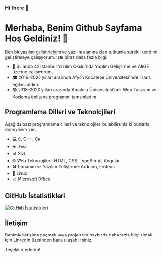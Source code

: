 ### Hi there 👋
<!--
**zehraarslan/zehraarslan** is a ✨ _special_ ✨ repository because its `README.md` (this file) appears on your GitHub profile.

Here are some ideas to get you started:

- 🔭 I’m currently working on ...
- 🌱 I’m currently learning ...
- 👯 I’m looking to collaborate on ...
- 🤔 I’m looking for help with ...
- 💬 Ask me about ...
- 📫 How to reach me: ...
- 😄 Pronouns: ...
- ⚡ Fun fact: ...
- -->

# Merhaba, Benim Github Sayfama Hoş Geldiniz! 👋

Ben bir yazılım geliştiriciyim ve yazılım alanına olan tutkumla sürekli kendimi geliştirmeye çalışıyorum. İşte biraz daha fazla bilgi:

- 🔭 Şu anda 42 İstanbul Yazılım Okulu'nda Yazılım Geliştirme ve ARGE üzerine çalışıyorum.
- 🎓 2016-2020 yılları arasında Afyon Kocatepe Üniversitesi'nde lisans eğitimi aldım.
- 📚 2018-2020 yılları arasında Anadolu Üniversitesi'nde Web Tasarımı ve Kodlama önlisans programını tamamladım.

## Programlama Dilleri ve Teknolojileri

Aşağıda bazı programlama dilleri ve teknolojileri bulabilirsiniz ki bunlarla deneyimim var:

- 💻 C, C++, C#
- ☕ Java
- 📊 SQL
- 🌐 Web Teknolojileri: HTML, CSS, TypeScript, Angular
- 🛠️ Donanım ve Yazılım Geliştirme: Arduino, Proteus
- 🐧 Linux
- 📈 Microsoft Office

## GitHub İstatistikleri

[![GitHub İstatistikleri](https://github-readme-stats.vercel.app/api?username=<KULLANICIADINIZ>&show_icons=true&theme=dark)](https://github.com/<KULLANICIADINIZ>)

## İletişim

Benimle iletişime geçmek veya projelerim hakkında daha fazla bilgi almak için [LinkedIn](https://www.linkedin.com/in/ADINIZSOYADINIZ/) üzerinden bana ulaşabilirsiniz.

Teşekkür ederim!



